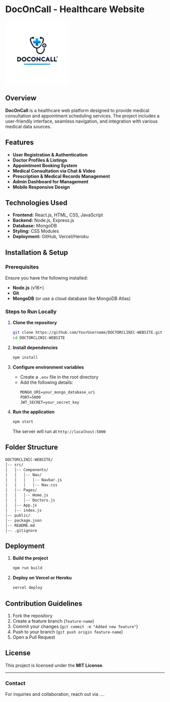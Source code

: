 # DocOnCall - Healthcare Website

![DocOnCall Logo](Images/logo.png)


## Overview
**DocOnCall** is a healthcare web platform designed to provide medical consultation and appointment scheduling services. The project includes a user-friendly interface, seamless navigation, and integration with various medical data sources.

## Features
- **User Registration & Authentication**
- **Doctor Profiles & Listings**
- **Appointment Booking System**
- **Medical Consultation via Chat & Video**
- **Prescription & Medical Records Management**
- **Admin Dashboard for Management**
- **Mobile Responsive Design**

## Technologies Used
- **Frontend:** React.js, HTML, CSS, JavaScript
- **Backend:** Node.js, Express.js
- **Database:** MongoDB
- **Styling:** CSS Modules
- **Deployment:** GitHub, Vercel/Heroku

## Installation & Setup
### Prerequisites
Ensure you have the following installed:
- **Node.js** (v16+)
- **Git**
- **MongoDB** (or use a cloud database like MongoDB Atlas)

### Steps to Run Locally
1. **Clone the repository**
   ```sh
   git clone https://github.com/YourUsername/DOCTORCLINIC-WEBSITE.git
   cd DOCTORCLINIC-WEBSITE
   ```

2. **Install dependencies**
   ```sh
   npm install
   ```

3. **Configure environment variables**
   - Create a `.env` file in the root directory
   - Add the following details:
     ```env
     MONGO_URI=your_mongo_database_uri
     PORT=5000
     JWT_SECRET=your_secret_key
     ```

4. **Run the application**
   ```sh
   npm start
   ```
   The server will run at `http://localhost:5000`

## Folder Structure
```
DOCTORCLINIC-WEBSITE/
│-- src/
│   │-- Components/
│   │   │-- Nav/
│   │   │   │-- Navbar.js
│   │   │   │-- Nav.css
│   │-- Pages/
│   │   │-- Home.js
│   │   │-- Doctors.js
│   │-- App.js
│   │-- index.js
│-- public/
│-- package.json
│-- README.md
│-- .gitignore
```

## Deployment
1. **Build the project**
   ```sh
   npm run build
   ```
2. **Deploy on Vercel or Heroku**
   ```sh
   vercel deploy
   ```

## Contribution Guidelines
1. Fork the repository
2. Create a feature branch (`feature-name`)
3. Commit your changes (`git commit -m "Added new feature"`)
4. Push to your branch (`git push origin feature-name`)
5. Open a Pull Request

## License
This project is licensed under the **MIT License**.

---
### Contact
For inquiries and collaboration, reach out via ....

